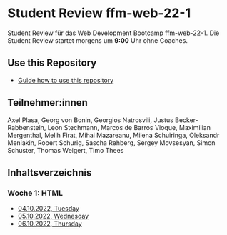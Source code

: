 # Student Review ffm-web-22-1

Student Review für das Web Development Bootcamp ffm-web-22-1.
Die Student Review startet morgens um **9:00** Uhr ohne Coaches.

## Use this Repository

- [Guide how to use this repository](/docs/install-manual.md)

## Teilnehmer:innen

Axel Plasa,
Georg von Bonin,
Georgios Natrosvili,
Justus Becker-Rabbenstein,
Leon Stechmann,
Marcos de Barros Vioque,
Maximilian Mergenthal,
Melih Firat,
Mihai Mazareanu,
Milena Schuiringa,
Oleksandr Meniakin,
Robert Schurig,
Sascha Rehberg,
Sergey Movsesyan,
Simon Schuster,
Thomas Weigert,
Timo Thees

## Inhaltsverzeichnis

### Woche 1: HTML

- [04.10.2022, Tuesday](/week1/2022-10-04-tuesday.md)
- [05.10.2022, Wednesday](/week1/2022-10-05-wednesday.md)
- [06.10.2022, Thursday](/week1/2022-10-06-thursday.md)
